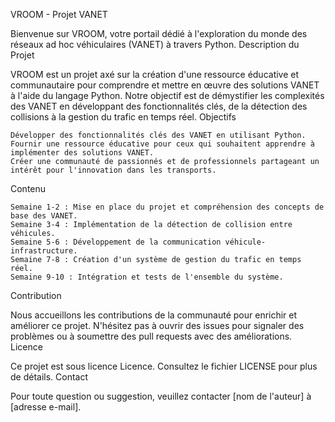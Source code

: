 VROOM - Projet VANET

Bienvenue sur VROOM, votre portail dédié à l'exploration du monde des réseaux ad hoc véhiculaires (VANET) à travers Python.
Description du Projet

VROOM est un projet axé sur la création d'une ressource éducative et communautaire pour comprendre et mettre en œuvre des solutions VANET à l'aide du langage Python. Notre objectif est de démystifier les complexités des VANET en développant des fonctionnalités clés, de la détection des collisions à la gestion du trafic en temps réel.
Objectifs

    Développer des fonctionnalités clés des VANET en utilisant Python.
    Fournir une ressource éducative pour ceux qui souhaitent apprendre à implémenter des solutions VANET.
    Créer une communauté de passionnés et de professionnels partageant un intérêt pour l'innovation dans les transports.

Contenu

    Semaine 1-2 : Mise en place du projet et compréhension des concepts de base des VANET.
    Semaine 3-4 : Implémentation de la détection de collision entre véhicules.
    Semaine 5-6 : Développement de la communication véhicule-infrastructure.
    Semaine 7-8 : Création d'un système de gestion du trafic en temps réel.
    Semaine 9-10 : Intégration et tests de l'ensemble du système.

Contribution

Nous accueillons les contributions de la communauté pour enrichir et améliorer ce projet. N'hésitez pas à ouvrir des issues pour signaler des problèmes ou à soumettre des pull requests avec des améliorations.
Licence

Ce projet est sous licence Licence. Consultez le fichier LICENSE pour plus de détails.
Contact

Pour toute question ou suggestion, veuillez contacter [nom de l'auteur] à [adresse e-mail].
